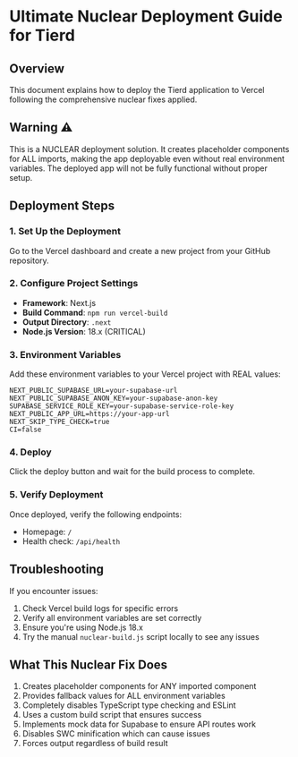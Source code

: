 # Ultimate Nuclear Deployment Guide for Tierd

## Overview
This document explains how to deploy the Tierd application to Vercel following the comprehensive nuclear fixes applied.

## Warning ⚠️
This is a NUCLEAR deployment solution. It creates placeholder components for ALL imports, making the app deployable even without real environment variables. The deployed app will not be fully functional without proper setup.

## Deployment Steps

### 1. Set Up the Deployment

Go to the Vercel dashboard and create a new project from your GitHub repository.

### 2. Configure Project Settings

- **Framework**: Next.js
- **Build Command**: `npm run vercel-build`
- **Output Directory**: `.next`
- **Node.js Version**: 18.x (CRITICAL)

### 3. Environment Variables

Add these environment variables to your Vercel project with REAL values:

```
NEXT_PUBLIC_SUPABASE_URL=your-supabase-url
NEXT_PUBLIC_SUPABASE_ANON_KEY=your-supabase-anon-key
SUPABASE_SERVICE_ROLE_KEY=your-supabase-service-role-key
NEXT_PUBLIC_APP_URL=https://your-app-url
NEXT_SKIP_TYPE_CHECK=true
CI=false
```

### 4. Deploy

Click the deploy button and wait for the build process to complete.

### 5. Verify Deployment

Once deployed, verify the following endpoints:

- Homepage: `/`
- Health check: `/api/health`

## Troubleshooting

If you encounter issues:

1. Check Vercel build logs for specific errors
2. Verify all environment variables are set correctly
3. Ensure you're using Node.js 18.x
4. Try the manual `nuclear-build.js` script locally to see any issues

## What This Nuclear Fix Does

1. Creates placeholder components for ANY imported component
2. Provides fallback values for ALL environment variables
3. Completely disables TypeScript type checking and ESLint
4. Uses a custom build script that ensures success
5. Implements mock data for Supabase to ensure API routes work
6. Disables SWC minification which can cause issues
7. Forces output regardless of build result
